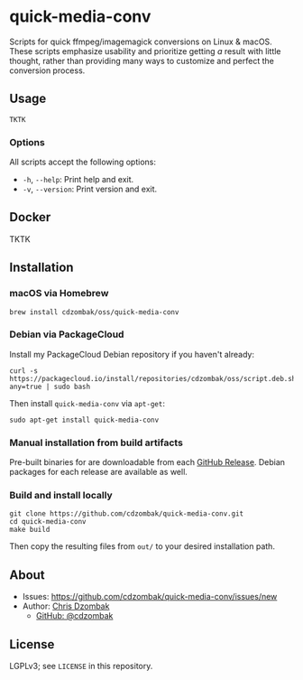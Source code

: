 # quick-media-conv

Scripts for quick ffmpeg/imagemagick conversions on Linux & macOS. These scripts emphasize usability and prioritize getting _a_ result with little thought, rather than providing many ways to customize and perfect the conversion process.

## Usage

```text
TKTK
```

### Options

All scripts accept the following options:

- `-h`, `--help`: Print help and exit.
- `-v`, `--version`: Print version and exit.

## Docker

TKTK

## Installation

### macOS via Homebrew

```shell
brew install cdzombak/oss/quick-media-conv
```

### Debian via PackageCloud

Install my PackageCloud Debian repository if you haven't already:
```shell
curl -s https://packagecloud.io/install/repositories/cdzombak/oss/script.deb.sh?any=true | sudo bash
```

Then install `quick-media-conv` via `apt-get`:
```shell
sudo apt-get install quick-media-conv
```

### Manual installation from build artifacts

Pre-built binaries for are downloadable from each [GitHub Release](https://github.com/cdzombak/quick-media-conv/releases). Debian packages for each release are available as well.

### Build and install locally

```shell
git clone https://github.com/cdzombak/quick-media-conv.git
cd quick-media-conv
make build
```

Then copy the resulting files from `out/` to your desired installation path.

## About

- Issues: https://github.com/cdzombak/quick-media-conv/issues/new
- Author: [Chris Dzombak](https://www.dzombak.com)
    - [GitHub: @cdzombak](https://www.github.com/cdzombak)

## License

LGPLv3; see `LICENSE` in this repository.
